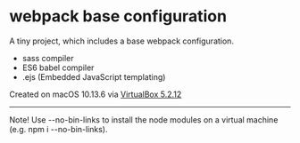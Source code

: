 # webpack base configuration

A tiny project, which includes a base webpack configuration.

* sass compiler
* ES6 babel compiler
* .ejs (Embedded JavaScript templating)

Created on macOS 10.13.6 via [VirtualBox 5.2.12](https://virtualbox.org/)

---

Note! Use --no-bin-links to install the node modules on a virtual machine (e.g. npm i --no-bin-links).
